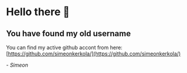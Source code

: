 # Hello there 👋

## You have found my old username

You can find my active github accont from here: [https://github.com/simeonkerkola/](https://github.com/simeonkerkola/)

*- Simeon*
